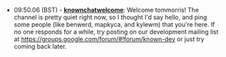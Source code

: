 * <a id="09:50.06">09:50.06 (BST)</a> - __[knownchatwelcome](https://github.com/knownchatwelcome)__: Welcome tommorris!  The channel is pretty quiet right now, so I thought I'd say hello, and ping some people (like benwerd, mapkyca, and kylewm) that you're here.  If no one responds for a while, try posting on our development mailing list at https://groups.google.com/forum/#!forum/known-dev or just try coming back later.

